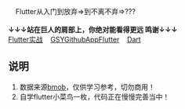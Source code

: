 <img src="http://www.fakutownee.cn/d/file/p/2017-07-21/bbd7df2efc2d550fc7ce84da03a72ae8.jpg" width=15px height=15px>Flutter从入门到放弃=>到不离不弃=>???<br/><br/>
**↓↓↓站在巨人的肩部上，你绝对能看得更远 鸣谢↓↓↓**<br>
[Flutter实战](https://book.flutterchina.club/)&nbsp;&nbsp;&nbsp;
[GSYGithubAppFlutter](https://github.com/CarGuo/GSYGithubAppFlutter)
&nbsp;&nbsp;&nbsp;[Dart](https://dart.dev/guides/language/language-tour#abstract-classes)

## 说明
1. 数据来源[bmob](https://www.bmob.cn/)，仅供学习参考，切勿商用！
2. 自学flutter小菜鸟一枚，代码正在慢慢完善当中！